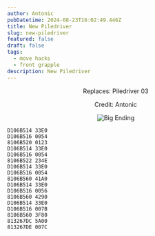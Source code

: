 ```yaml
---
author: Antonic
pubDatetime: 2024-08-23T16:02:49.446Z
title: New Piledriver
slug: new-piledriver
featured: false
draft: false
tags:
  - move hacks
  - front grapple
description: New Piledriver
---
```

<center>
Replaces: Piledriver 03 <p>
Credit: Antonic

![Big Ending](/assets/images/gifs/new-piledriver.gif)
</center>

```text
D106B514 33E0
D106B516 0054
8106B520 0123
D106B514 33E0
D106B516 0054
8106B522 234E
D106B514 33E0
D106B516 0054
8106B560 41A0
D106B514 33E0
D106B516 0056
8106B560 4290
D106B514 33E0
D106B516 007B
8106B560 3F80
813267DC 5A00
813267DE 007C
```
